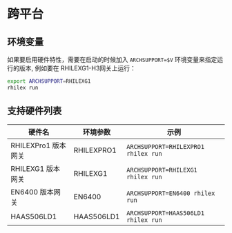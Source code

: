 # 跨平台

## 环境变量

如果要启用硬件特性，需要在启动的时候加入 `ARCHSUPPORT=$V` 环境变量来指定运行的版本, 例如要在 RHILEXG1-H3网关上运行：

```sh
export ARCHSUPPORT=RHILEXG1
rhilex run
```

## 支持硬件列表

| 硬件名              | 环境参数   | 示例                                |
| ------------------- | ---------- | ----------------------------------- |
| RHILEXPro1 版本网关 | RHILEXPRO1 | `ARCHSUPPORT=RHILEXPRO1 rhilex run` |
| RHILEXG1 版本网关   | RHILEXG1   | `ARCHSUPPORT=RHILEXG1 rhilex run`   |
| EN6400 版本网关     | EN6400     | `ARCHSUPPORT=EN6400 rhilex run`     |
| HAAS506LD1          | HAAS506LD1 | `ARCHSUPPORT=HAAS506LD1 rhilex run` |
